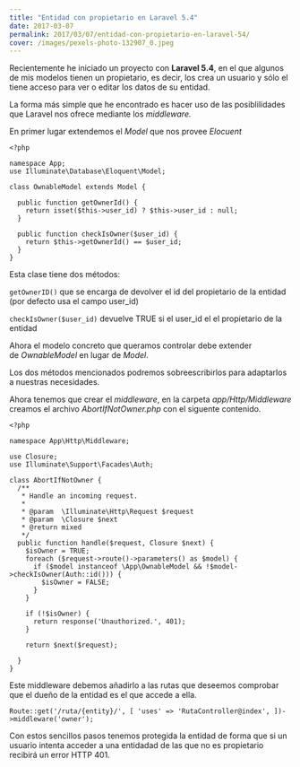 ```yaml
---
title: "Entidad con propietario en Laravel 5.4"
date: 2017-03-07
permalink: 2017/03/07/entidad-con-propietario-en-laravel-54/
cover: /images/pexels-photo-132907_0.jpeg
---
```

Recientemente he iniciado un proyecto con **Laravel 5.4**, en el que algunos de mis modelos tienen un propietario, es decir, los crea un usuario y sólo el tiene acceso para ver o editar los datos de su entidad.

La forma más simple que he encontrado es hacer uso de las posiblilidades que Laravel nos ofrece mediante los _middleware._

En primer lugar extendemos el _Model_ que nos provee _Elocuent_

```
<?php

namespace App;
use Illuminate\Database\Eloquent\Model;

class OwnableModel extends Model {

  public function getOwnerId() {
    return isset($this->user_id) ? $this->user_id : null;
  }

  public function checkIsOwner($user_id) {
    return $this->getOwnerId() == $user_id;
  }
}
```

Esta clase tiene dos métodos: 

`getOwnerID()` que se encarga de devolver el id del propietario de la entidad (por defecto usa el campo user_id)

`checkIsOwner($user_id)` devuelve TRUE si el user_id el el propietario de la entidad

Ahora el modelo concreto que queramos controlar debe extender de _OwnableModel_ en lugar de _Model_.

Los dos métodos mencionados podremos sobreescribirlos para adaptarlos a nuestras necesidades.

Ahora tenemos que crear el _middleware_, en la carpeta _app/Http/Middleware_ creamos el archivo _AbortIfNotOwner.php_ con el siguente contenido.

```
<?php

namespace App\Http\Middleware;

use Closure;
use Illuminate\Support\Facades\Auth;

class AbortIfNotOwner {
  /**
   * Handle an incoming request.
   *
   * @param  \Illuminate\Http\Request $request
   * @param  \Closure $next
   * @return mixed
   */
  public function handle($request, Closure $next) {
    $isOwner = TRUE;
    foreach ($request->route()->parameters() as $model) {
      if ($model instanceof \App\OwnableModel && !$model->checkIsOwner(Auth::id())) {
        $isOwner = FALSE;
      }
    }

    if (!$isOwner) {
      return response('Unauthorized.', 401);
    }

    return $next($request);

  }
}
```

Este middleware debemos añadirlo a las rutas que deseemos comprobar que el dueño de la entidad es el que accede a ella.

```
Route::get('/ruta/{entity}/', [ 'uses' => 'RutaController@index', ])->middleware('owner');
```

Con estos sencillos pasos tenemos protegida la entidad de forma que si un usuario intenta acceder a una entidadad de las que no es propietario recibirá un error HTTP 401.
